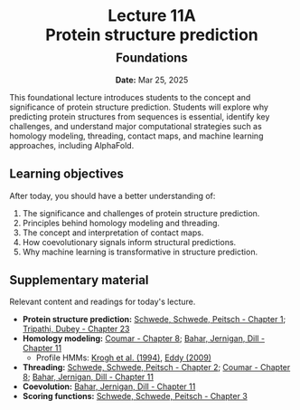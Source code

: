 <h1 style="margin-bottom: 0.4em; text-align: center;">
    <b>Lecture 11A</b><br>
    Protein structure prediction
</h1>
<h2 style="margin-top: 0.0em; text-align: center;">
    Foundations
</h2>
<p style="text-align: center;">
    <b>Date:</b> Mar 25, 2025
</p>

This foundational lecture introduces students to the concept and significance of protein structure prediction. Students will explore why predicting protein structures from sequences is essential, identify key challenges, and understand major computational strategies such as homology modeling, threading, contact maps, and machine learning approaches, including AlphaFold.

## Learning objectives

After today, you should have a better understanding of:

1.  The significance and challenges of protein structure prediction.
2.  Principles behind homology modeling and threading.
3.  The concept and interpretation of contact maps.
4.  How coevolutionary signals inform structural predictions.
5.  Why machine learning is transformative in structure prediction.

## Supplementary material

Relevant content and readings for today's lecture.

-   **Protein structure prediction:** [Schwede, Schwede, Peitsch - Chapter 1](https://canvas.pitt.edu/files/20161956); [Tripathi, Dubey - Chapter 23](https://canvas.pitt.edu/files/20161959)
-   **Homology modeling:** [Coumar - Chapter 8](https://canvas.pitt.edu/files/20161955); [Bahar, Jernigan, Dill - Chapter 11](https://canvas.pitt.edu/files/20161954)
    -   Profile HMMs: [Krogh et al. (1994)](https://doi.org/10.1006/jmbi.1994.1104), [Eddy (2009)](https://doi.org/10.1142/9781848165632_0019)
-   **Threading:** [Schwede, Schwede, Peitsch - Chapter 2](https://canvas.pitt.edu/files/20161957); [Coumar - Chapter 8](https://canvas.pitt.edu/files/20161955); [Bahar, Jernigan, Dill - Chapter 11](https://canvas.pitt.edu/files/20161954)
-   **Coevolution:** [Bahar, Jernigan, Dill - Chapter 11](https://canvas.pitt.edu/files/20161954)
-   **Scoring functions:** [Schwede, Schwede, Peitsch - Chapter 3](https://canvas.pitt.edu/files/20161958)

<!-- ## Presentation

-   **View:** [slides.com/aalexmmaldonado/biosc1540-l11a](https://slides.com/aalexmmaldonado/biosc1540-l11a)
-   **Live link:** [slides.com/d/nZdKKIA/live](https://slides.com/d/nZdKKIA/live)
-   **Download:** [biosc1540-l11a.pdf](/lectures/11A/biosc1540-l11a.pdf)

<iframe src="https://slides.com/aalexmmaldonado/biosc1540-l11a/embed?byline=hidden&share=hidden" width="100%" height="600" title="BIOSC 1540: Lecture 11A" scrolling="no" frameborder="0" webkitallowfullscreen mozallowfullscreen allowfullscreen></iframe>

Why Predict Protein Structures?

    Biological significance and practical applications.

Challenges in Structure Prediction

    Complexity, limitations, and accuracy issues.

Homology Modeling

    Conceptual overview and practical relevance.

Threading (Fold Recognition)

    When and why threading is preferred.

Contact Maps and Coevolution

    How contacts inform structure predictions.

Machine Learning in Structure Prediction

    AlphaFold’s approach and impact.

-->
